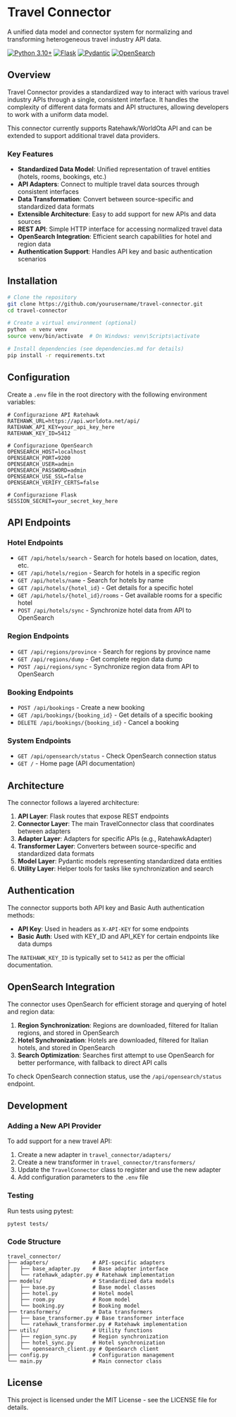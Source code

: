 # Travel Connector

A unified data model and connector system for normalizing and transforming heterogeneous travel industry API data.

[![Python 3.10+](https://img.shields.io/badge/python-3.10+-blue.svg)](https://www.python.org/downloads/)
[![Flask](https://img.shields.io/badge/flask-2.3+-green.svg)](https://flask.palletsprojects.com/)
[![Pydantic](https://img.shields.io/badge/pydantic-2.5+-orange.svg)](https://pydantic-docs.helpmanual.io/)
[![OpenSearch](https://img.shields.io/badge/opensearch-2.3+-yellow.svg)](https://opensearch.org/)

## Overview

Travel Connector provides a standardized way to interact with various travel industry APIs through a single, consistent interface. It handles the complexity of different data formats and API structures, allowing developers to work with a uniform data model.

This connector currently supports Ratehawk/WorldOta API and can be extended to support additional travel data providers.

### Key Features

- **Standardized Data Model**: Unified representation of travel entities (hotels, rooms, bookings, etc.)
- **API Adapters**: Connect to multiple travel data sources through consistent interfaces
- **Data Transformation**: Convert between source-specific and standardized data formats
- **Extensible Architecture**: Easy to add support for new APIs and data sources
- **REST API**: Simple HTTP interface for accessing normalized travel data
- **OpenSearch Integration**: Efficient search capabilities for hotel and region data
- **Authentication Support**: Handles API key and basic authentication scenarios

## Installation

```bash
# Clone the repository
git clone https://github.com/yourusername/travel-connector.git
cd travel-connector

# Create a virtual environment (optional)
python -m venv venv
source venv/bin/activate  # On Windows: venv\Scripts\activate

# Install dependencies (see dependencies.md for details)
pip install -r requirements.txt
```

## Configuration

Create a `.env` file in the root directory with the following environment variables:

```
# Configurazione API Ratehawk
RATEHAWK_URL=https://api.worldota.net/api/
RATEHAWK_API_KEY=your_api_key_here
RATEHAWK_KEY_ID=5412

# Configurazione OpenSearch
OPENSEARCH_HOST=localhost
OPENSEARCH_PORT=9200
OPENSEARCH_USER=admin
OPENSEARCH_PASSWORD=admin
OPENSEARCH_USE_SSL=false
OPENSEARCH_VERIFY_CERTS=false

# Configurazione Flask
SESSION_SECRET=your_secret_key_here
```

## API Endpoints

### Hotel Endpoints

- `GET /api/hotels/search` - Search for hotels based on location, dates, etc.
- `GET /api/hotels/region` - Search for hotels in a specific region
- `GET /api/hotels/name` - Search for hotels by name
- `GET /api/hotels/{hotel_id}` - Get details for a specific hotel
- `GET /api/hotels/{hotel_id}/rooms` - Get available rooms for a specific hotel
- `POST /api/hotels/sync` - Synchronize hotel data from API to OpenSearch

### Region Endpoints

- `GET /api/regions/province` - Search for regions by province name
- `GET /api/regions/dump` - Get complete region data dump
- `POST /api/regions/sync` - Synchronize region data from API to OpenSearch

### Booking Endpoints

- `POST /api/bookings` - Create a new booking
- `GET /api/bookings/{booking_id}` - Get details of a specific booking
- `DELETE /api/bookings/{booking_id}` - Cancel a booking

### System Endpoints

- `GET /api/opensearch/status` - Check OpenSearch connection status
- `GET /` - Home page (API documentation)

## Architecture

The connector follows a layered architecture:

1. **API Layer**: Flask routes that expose REST endpoints
2. **Connector Layer**: The main TravelConnector class that coordinates between adapters
3. **Adapter Layer**: Adapters for specific APIs (e.g., RatehawkAdapter)
4. **Transformer Layer**: Converters between source-specific and standardized data formats
5. **Model Layer**: Pydantic models representing standardized data entities
6. **Utility Layer**: Helper tools for tasks like synchronization and search

## Authentication

The connector supports both API key and Basic Auth authentication methods:

- **API Key**: Used in headers as `X-API-KEY` for some endpoints
- **Basic Auth**: Used with KEY_ID and API_KEY for certain endpoints like data dumps

The `RATEHAWK_KEY_ID` is typically set to `5412` as per the official documentation.

## OpenSearch Integration

The connector uses OpenSearch for efficient storage and querying of hotel and region data:

1. **Region Synchronization**: Regions are downloaded, filtered for Italian regions, and stored in OpenSearch
2. **Hotel Synchronization**: Hotels are downloaded, filtered for Italian hotels, and stored in OpenSearch
3. **Search Optimization**: Searches first attempt to use OpenSearch for better performance, with fallback to direct API calls

To check OpenSearch connection status, use the `/api/opensearch/status` endpoint.

## Development

### Adding a New API Provider

To add support for a new travel API:

1. Create a new adapter in `travel_connector/adapters/`
2. Create a new transformer in `travel_connector/transformers/`
3. Update the `TravelConnector` class to register and use the new adapter
4. Add configuration parameters to the `.env` file

### Testing

Run tests using pytest:

```bash
pytest tests/
```

### Code Structure

```
travel_connector/
├── adapters/              # API-specific adapters
│   ├── base_adapter.py    # Base adapter interface
│   └── ratehawk_adapter.py # Ratehawk implementation
├── models/                # Standardized data models
│   ├── base.py            # Base model classes
│   ├── hotel.py           # Hotel model
│   ├── room.py            # Room model
│   └── booking.py         # Booking model
├── transformers/          # Data transformers
│   ├── base_transformer.py # Base transformer interface
│   └── ratehawk_transformer.py # Ratehawk implementation
├── utils/                 # Utility functions
│   ├── region_sync.py     # Region synchronization
│   ├── hotel_sync.py      # Hotel synchronization  
│   └── opensearch_client.py # OpenSearch client
├── config.py              # Configuration management
└── main.py                # Main connector class
```

## License

This project is licensed under the MIT License - see the LICENSE file for details.
